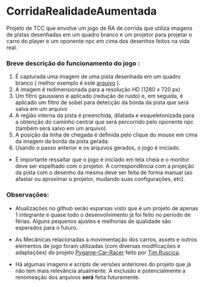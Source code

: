 # CorridaRealidadeAumentada

Projeto de TCC que envolve um jogo de RA de corrida que utiliza imagens de pistas desenhadas em um quadro branco e um projetor para projetar o carro do player e um oponente npc em cima dos desenhos feitos na vida real.

### Breve descrição do funcionamento do jogo :


1. É capturada uma imagem de uma pista desenhada em um quadro branco ( melhor exemplo é este [arquivo](pictures/IMG_20240419_134307~2.jpg) ).
2. A imagem é redimensionada para a resolução HD (1280 x 720 px)
3. Um filtro gaussiano é aplicado (redução de ruído) e, em seguida, é aplicado um filtro de sobel para detecção da borda da pista que será salva em um arquivo
4. A região interna da pista é preenchida, dilatada e esqueletonizada para a obtenção do caminho central que será percorrido pelo oponente npc (também será salvo em um arquivo).
5. A posição da linha de chegada é definida pelo clique do mouse em cima da imagem da borda da pista gerada.
6. Usando o passo anterior e os arquivos gerados, o jogo é iniciado.

+ É importante ressaltar que o jogo é iniciado em tela cheia e o monitor deve ser espelhado com o projetor. A correspondência com a projeção da pista com o desenho da mesma deve ser feita de forma manual (ao afastar ou aproximar o projetor, mudando suas configurações, etc).

### Observações:
+ Atualizações no github serão esparsas visto que é um projeto de apenas 1 integrante e quase todo o desenvolvimento já foi feito no período de férias. Alguns pequenos ajustes e melhorias de qualidade são esperados para o futuro.

+ As Mecânicas relacionadas a movimentação dos carros, assets e outros elementos de jogo foram utilizadas (com diversas modificações e adaptações) do projeto [Pygame-Car-Racer](https://github.com/techwithtim/Pygame-Car-Racer) feito por [Tim Ruscica](https://github.com/techwithtim).

+ Há algumas imagens e scripts de versões anteriores do projeto que já não tem mais relevância atualmente. A exclusão e potencialmente a renomeação dos arquivos **será** feita futuramente.
